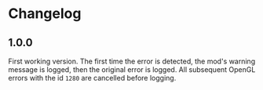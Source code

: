 # Changelog

## 1.0.0

First working version.
The first time the error is detected, the mod's warning message is logged, then the original error is logged.
All subsequent OpenGL errors with the id `1280` are cancelled before logging.
